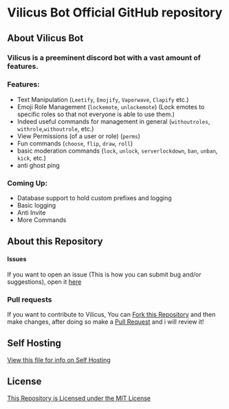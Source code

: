 # **Vilicus Bot** Official GitHub repository

## About Vilicus Bot

### Vilicus is a preeminent discord bot with a vast amount of features.

### Features:
* Text Manipulation (`Leetify`, `Emojify`, `Vaporwave`, `Clapify` etc.)
* Emoji Role Management (`lockemote`, `unlockemote`) (Lock emotes to specific roles so that not everyone is able to use them.)
* Indeed useful commands for management in general (`withoutroles`, `withrole`,`withoutrole`, etc.)
* View Permissions (of a user or role) (`perms`)
* Fun commands (`choose`, `flip`, `draw`, `roll`)
* basic moderation commands (`lock`, `unlock`, `serverlockdown`, `ban`, `unban`, `kick`, etc.)
* anti ghost ping

### Coming Up:
* Database support to hold custom prefixes and logging
* Basic logging
* Anti Invite
* More Commands

## About this Repository

#### Issues
If you want to open an issue (This is how you can submit bug and/or suggestions), open it [here](https://github.com/Vilicus-Bot/Vilicus/issues/new "Open an Issue")

### Pull requests
If you want to contribute to Vilicus, You can [Fork this Repository](https://github.com/Vilicus-Bot/Vilicus/fork "Fork this repository") and then make changes, after doing so make a [Pull Request](https://github.com/Vilicus-Bot/vilicus/pulls "Create a Pull Request") and i will review it!

## Self Hosting
[View this file for info on Self Hosting](SelfHosting.md "View file")

## License
[This Repository is Licensed under the MIT License](LICENSE "View License")
